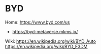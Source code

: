 # BYD
Home: https://www.byd.com/us
- https://byd-metaverse.mkms.io/

Wiki: https://en.wikipedia.org/wiki/BYD_Auto https://en.wikipedia.org/wiki/BYD_F3DM
